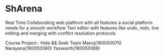# ShArena

Real Time Collaborating web platform with all features a social platform needs for a smooth workflow
Text editor with features like undo, redo, live editing and merging with conflict resolution protocols

Course Project:-
Hide && Seek Team
Manoj(160050075)
Narayana(160050080)
Yaswanth(160050066)
